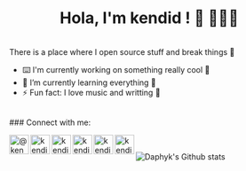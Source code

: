 <h1 align="center"> Hola, I'm kendid ! 👋 👩🏻‍💻 </h1>
<br> 
There is a place where I open source stuff and break things 🤣

- ⌨️ I'm currently working on something really cool 🙂
- 🌱 I’m currently learning everything 🤣 
- ⚡ Fun fact: I love music and writting 🕺
<br>
### Connect with me:

<!--[<img align="left" alt="ameerbamigbayan.com.ng" width="35px" src="https://cdn-icons-png.flaticon.com/512/841/841364.png" />][website]-->
[<img align="left" alt="@kendid | Twitter" width="35px" src="https://img.icons8.com/color/344/twitter--v1.png" />][twitter]
[<img align="left" alt="kendid | LinkedIn" width="35px" src="https://img.icons8.com/color/344/linkedin-circled--v1.png" />][linkedin]
[<img align="left" alt="kendid | instagram" width="35px" src="https://img.icons8.com/fluency/344/instagram-new.png"  />][instagram]
[<img align="left" alt="kendid | dribble" width="35px" src="https://img.icons8.com/fluency/344/dribbble.png" />][dribbble]
[<img align="left" alt="kendid | snapchat" width="35px" src="https://img.icons8.com/color/344/snapchat.png" />][snapchat]
[<img align="left" alt="kendid | Upwork" width="35px" src="https://user-images.githubusercontent.com/76779409/172018227-ba03231d-3b20-4dc3-a8ba-16680c127d16.png" />][upwork]
<br /> 
<!--[website]: https://ameerbamigbayan.com.ng/-->
[twitter]: https://twitter.com/da_phyk?t=xYwc9QK638GEdS7_Tzh3Dk5DU1e1nPmEl6wz_Sl4IF0&s=09
[linkedin]: https://www.linkedin.com/in/kendid-mburugu-5506a1217
[dribbble]: https://dribbble.com/Da_phyk
[snapchat]: https://www.snapchat.com/add/da_phyk?share_id=ZW2uudiDH2I&locale=en-US
[upwork]: https://www.upwork.com/freelancers/~01e4d46a64242d79ab
[instagram]: https://instagram.com/da_phyk/


<img align= "left" alt="Daphyk's Github stats" src="https://aphyk-daphyk.vercel.app/username=Daphyk&show_icons=true&hide_border=true"/>

